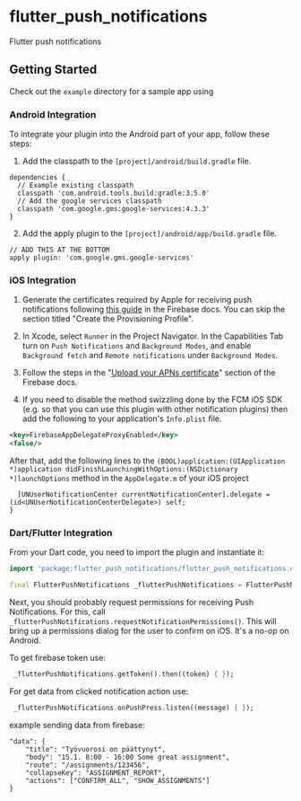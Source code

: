 # flutter_push_notifications

Flutter push notifications

## Getting Started

Check out the `example` directory for a sample app using

### Android Integration

To integrate your plugin into the Android part of your app, follow these steps:

1. Add the classpath to the `[project]/android/build.gradle` file.
```
dependencies {
  // Example existing classpath
  classpath 'com.android.tools.build:gradle:3.5.0'
  // Add the google services classpath
  classpath 'com.google.gms:google-services:4.3.3'
}
```
2. Add the apply plugin to the `[project]/android/app/build.gradle` file.
```
// ADD THIS AT THE BOTTOM
apply plugin: 'com.google.gms.google-services'
```

### iOS Integration
1. Generate the certificates required by Apple for receiving push notifications following [this guide](https://firebase.google.com/docs/cloud-messaging/ios/certs) in the Firebase docs. You can skip the section titled "Create the Provisioning Profile".

2. In Xcode, select `Runner` in the Project Navigator. In the Capabilities Tab turn on `Push Notifications` and `Background Modes`, and enable `Background fetch` and `Remote notifications` under `Background Modes`.

3. Follow the steps in the "[Upload your APNs certificate](https://firebase.google.com/docs/cloud-messaging/ios/client#upload_your_apns_certificate)" section of the Firebase docs.

4. If you need to disable the method swizzling done by the FCM iOS SDK (e.g. so that you can use this plugin with other notification plugins) then add the following to your application's `Info.plist` file.

```xml
<key>FirebaseAppDelegateProxyEnabled</key>
<false/>
```
After that, add the following lines to the `(BOOL)application:(UIApplication *)application didFinishLaunchingWithOptions:(NSDictionary *)launchOptions`
method in the `AppDelegate.m` of your iOS project

```if (@available(iOS 10.0, *)) {
  [UNUserNotificationCenter currentNotificationCenter].delegate = (id<UNUserNotificationCenterDelegate>) self;
}
```

### Dart/Flutter Integration

From your Dart code, you need to import the plugin and instantiate it:

```dart
import 'package:flutter_push_notifications/flutter_push_notifications.dart';

final FlutterPushNotifications _flutterPushNotifications = FlutterPushNotifications();
```

Next, you should probably request permissions for receiving Push Notifications. For this, call `_flutterPushNotifications.requestNotificationPermissions()`. This will bring up a permissions dialog for the user to confirm on iOS. It's a no-op on Android.

To get firebase token use:
```dart
 _flutterPushNotifications.getToken().then((token) { });
```

For get data from clicked notification action use:
```dart
 _flutterPushNotifications.onPushPress.listen((message) { });
```

example sending data from firebase:
```shell
"data": {
    "title": "Työvuorosi on päättynyt",
    "body": "15.1. 8:00 - 16:00 Some great assignment",
    "route": "/assignments/123456",
    "collapseKey": "ASSIGNMENT_REPORT",
    "actions": ["CONFIRM_ALL", "SHOW_ASSIGNMENTS"]
}
```